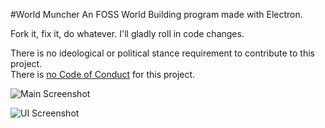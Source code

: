 #World Muncher
An FOSS World Building program made with Electron.

Fork it, fix it, do whatever. I'll gladly roll in code changes.

There is no ideological or political stance requirement to contribute to this project.  
There is [no Code of Conduct](https://github.com/domgetter/NCoC) for this project.

![Main Screenshot](http://i.imgur.com/iBdsAKA.png)

![UI Screenshot](https://i.imgur.com/6k80wAg.png)
